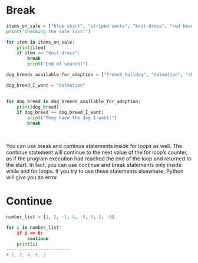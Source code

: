 # Break

```py
items_on_sale = ["blue shirt", "striped socks", "knit dress", "red headband", "dinosaur onesie"] 
print("Checking the sale list!") 

for item in items_on_sale:  
	print(item)  
	if item == "knit dress":   
		break
		print("End of search!")
```

```py
dog_breeds_available_for_adoption = ["french_bulldog", "dalmatian", "shihtzu", "poodle", "collie"]

dog_breed_I_want = "dalmatian"
 

for dog_breed in dog_breeds_available_for_adoption:
	print(dog_breed)
	if dog_breed == dog_breed_I_want:
		print("They have the dog I want!")
		break
 ```
 <br>
 
 
 You can use break and continue statements inside for loops as well. The continue
statement will continue to the next value of the for loop’s counter, as if the program
execution had reached the end of the loop and returned to the start. In fact, you can
use continue and break statements only inside while and for loops. If you try to use
these statements elsewhere, Python will give you an error.
<br>

# Continue

```py
number_list = [1, 2, -1, 4, -5, 5, 2, -9]

for i in number_list"
	if i <= 0:
		continue
	print(i)
------------------------
# 1, 2, 4, 5, 2
```